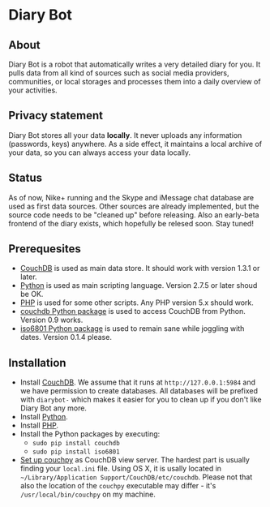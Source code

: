 # Diary Bot

## About

Diary Bot is a robot that automatically writes a very detailed diary for you. It pulls data from all kind of sources such as social media providers, communities, or local storages and processes them into a daily overview of your activities.

## Privacy statement

Diary Bot stores all your data **locally**. It never uploads any information (passwords, keys) anywhere. As a side effect, it maintains a local archive of your data, so you can always access your data locally.

## Status

As of now, Nike+ running and the Skype and iMessage chat database are used as first data sources. Other sources are already implemented, but the source code needs to be "cleaned up" before releasing. Also an early-beta frontend of the diary exists, which hopefully be relesed soon. Stay tuned!

## Prerequesites

- [CouchDB](http://couchdb.apache.org) is used as main data store. It should work with version 1.3.1 or later.
- [Python](http://www.python.org) is used as main scripting language. Version 2.7.5 or later shoud be OK.
- [PHP](http://php.net) is used for some other scripts. Any PHP version 5.x should work.
- [couchdb Python package](https://pypi.python.org/pypi/CouchDB) is used to access CouchDB from Python. Version 0.9 works.
- [iso6801 Python package](https://pypi.python.org/pypi/iso8601) is used to remain sane while joggling with dates. Version 0.1.4 please.

## Installation

- Install [CouchDB](http://couchdb.apache.org). We assume that it runs at `http://127.0.0.1:5984` and we have permission to create databases. All databases will be prefixed with `diarybot-` which makes it easier for you to clean up if you don't like Diary Bot any more.
- Install [Python](http://www.python.org).
- Install [PHP](http://php.net).
- Install the Python packages by executing:
	- `sudo pip install couchdb`
	- `sudo pip install iso6801`
- [Set up couchpy](http://pythonhosted.org/CouchDB/views.html) as CouchDB view server. The hardest part is usually finding your `local.ini` file. Using OS X, it is usally located in `~/Library/Application Support/CouchDB/etc/couchdb`. Please not that also the location of the `couchpy` executable may differ - it's `/usr/local/bin/couchpy` on my machine.
